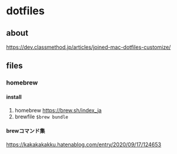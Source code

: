 # dotfiles

## about

https://dev.classmethod.jp/articles/joined-mac-dotfiles-customize/

## files

### homebrew

#### install

1. homebrew
https://brew.sh/index_ja
1. brewfile
`$brew bundle`

#### brewコマンド集

https://kakakakakku.hatenablog.com/entry/2020/09/17/124653
